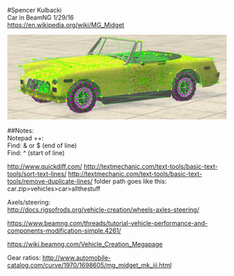 #Spencer Kulbacki  
Car in BeamNG 1/29/16  
https://en.wikipedia.org/wiki/MG_Midget  

![A recent progress picture.](https://github.com/akaStanley/BeamNG_Car/blob/master/Pictures/Progress%20Pics/readmeHeader.PNG)

##Notes:  
Notepad ++:  
Find: & or $ (end of line)  
Find: ^ (start of line) 

http://www.quickdiff.com/
http://textmechanic.com/text-tools/basic-text-tools/sort-text-lines/
http://textmechanic.com/text-tools/basic-text-tools/remove-duplicate-lines/
folder path goes like this:   
car.zip>vehicles>car>allthestuff  

Axels/steering:  
http://docs.rigsofrods.org/vehicle-creation/wheels-axles-steering/

https://www.beamng.com/threads/tutorial-vehicle-performance-and-components-modification-simple.4261/

https://wiki.beamng.com/Vehicle_Creation_Megapage

Gear ratios: 
http://www.automobile-catalog.com/curve/1970/1698605/mg_midget_mk_iii.html
